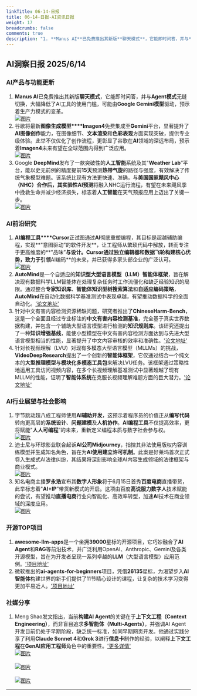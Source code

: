 ```yaml
---
linkTitle: 06-14-日报
title: 06-14-日报-AI资讯日报
weight: 17
breadcrumbs: false
comments: true
description: "1. **Manus AI**已免费推出其新版**聊天模式**，它能即时问答，并与**Agent模式**无缝切换，大幅降低了AI工具的使用门槛，可能由**Google Gemini模型**驱动，预示着生产力模式的变革。 <br/> [![图片](https://cdn.jsdmirror.com/g"
---
```


## AI洞察日报 2025/6/14

### **AI产品与功能更新**
1. **Manus AI**已免费推出其新版**聊天模式**，它能即时问答，并与**Agent模式**无缝切换，大幅降低了AI工具的使用门槛，可能由**Google Gemini模型**驱动，预示着生产力模式的变革。 <br/> [![图片](https://cdn.jsdmirror.com/gh/justlovemaki/imagehub@main/images/2025/07/news_01k024kay4ftpber24mbr3s33r.avif)](https://cdn.jsdmirror.com/gh/justlovemaki/imagehub@main/images/2025/07/news_01k024kay4ftpber24mbr3s33r.avif) <br/>
2. 谷歌将最新**图像生成模型****Imagen4**免费集成至**Gemini**平台，显著提升了**AI图像创作**能力，在图像细节、**文本渲染**和**色彩表现**方面实现突破，提供专业级体验。此举不仅优化了创作流程，更彰显了谷歌在**AI**领域的深远布局，预示着**Imagen4**未来有望在全球范围内得到广泛应用。 <br/> [![图片](https://cdn.jsdmirror.com/gh/justlovemaki/imagehub@main/images/2025/07/news_01k024kf2me2wtb9kb17t4mvt1.avif)](https://cdn.jsdmirror.com/gh/justlovemaki/imagehub@main/images/2025/07/news_01k024kf2me2wtb9kb17t4mvt1.avif) <br/>
3. Google **DeepMind**发布了一款突破性的**人工智能**系统及其"**Weather Lab**”平台，能以史无前例的精度提前**15天**预测**热带气旋**的路径与强度，有效解决了传统气象模型难题。该系统比现有方法更快速、准确，与**美国国家飓风中心（NHC）**合作后，其实验性**AI预测**将融入NHC运行流程，有望在未来飓风季中挽救生命并减少经济损失，标志着**人工智能**在天气预报应用上迈出了关键一步。 <br/> [![图片](https://cdn.jsdmirror.com/gh/justlovemaki/imagehub@main/images/2025/07/news_01k024khccemvvme0n4m47akst.avif)](https://cdn.jsdmirror.com/gh/justlovemaki/imagehub@main/images/2025/07/news_01k024khccemvvme0n4m47akst.avif) <br/>

### **AI前沿研究**
1. **AI编程工具****Cursor**正试图通过**AI**彻底重塑编程，其目标是超越辅助编程，实现**"意图驱动”的软件开发**，让工程师从繁琐代码中解放，转而专注于更高维度的**"品味”**与设计。**Cursor**通过独立编辑器和数据飞轮构建核心优势，致力于引领**AI编码**的未来，并已获得多家头部企业的广泛认可。 <br/> [![图片](https://cdn.jsdmirror.com/gh/justlovemaki/imagehub@main/images/2025/07/news_01k024kme4fzh84d63ybzc90ff.avif)](https://cdn.jsdmirror.com/gh/justlovemaki/imagehub@main/images/2025/07/news_01k024kme4fzh84d63ybzc90ff.avif) <br/>
2. **AutoMind**是一个自适应的**知识型大型语言模型（LLM）智能体框架**，旨在解决现有数据科学LLM智能体在处理复杂任务时工作流僵化和缺乏经验知识的局限。通过整合**专家知识库**、**智能体知识型树搜索算法**和**自适应编码策略**，**AutoMind**在自动化数据科学基准测试中表现卓越，有望推动数据科学的全面自动化。['论文地址'](https://arxiv.org/abs/2506.10974)
3. 针对中文有害内容检测资源稀缺问题，研究者推出了**ChineseHarm-Bench**，这是一个全面且经过专业标注的**中文有害内容检测基准**，完全基于真实世界数据构建，并包含一个辅助大型语言模型进行检测的**知识规则库**。该研究还提出了一种**知识增强基线**，能使小型模型在中文有害内容检测方面达到与先进大型语言模型相当的性能，显著提升了中文内容审核的效率和准确性。['论文地址'](https://arxiv.org/abs/2506.10960)
4. 针对长视频理解（LVU）对现有多模态大型语言模型（MLLMs）的挑战，**VideoDeepResearch**提出了一个创新的**智能体框架**，它仅通过结合一个纯文本的**大型推理模型**与**模块化多模态工具包**来解决LVU任务。该框架通过策略性地运用工具访问视频内容，在多个长视频理解基准测试中显著超越了现有MLLM的性能，证明了**智能体系统**在克服长视频理解难题方面的巨大潜力。['论文地址'](https://arxiv.org/abs/2506.10821)

### **AI行业展望与社会影响**
1. 字节跳动超八成工程师使用**AI辅助开发**，这预示着程序员的价值正从**编写代码**转向更高层的**系统设计**、**问题建模**及**人机协作**。**AI编程工具**不仅提高效率，更将赋能"**人人可编程**”的未来，重新定义编程本质与数字社会参与权。 <br/> [![图片](https://cdn.jsdmirror.com/gh/justlovemaki/imagehub@main/images/2025/07/news_01k024kr8gf5p86nygyxmcrfcm.avif)](https://cdn.jsdmirror.com/gh/justlovemaki/imagehub@main/images/2025/07/news_01k024kr8gf5p86nygyxmcrfcm.avif) <br/>
2. 迪士尼与环球影业联合起诉**AI公司Midjourney**，指控其非法使用版权内容训练模型并生成知名角色，旨在为**AI使用建立许可机制**。此案是好莱坞首次正式卷入生成式AI法律纠纷，其结果将深刻影响全球AI内容生成领域的法律框架与商业模式。 <br/> [![图片](https://cdn.jsdmirror.com/gh/justlovemaki/imagehub@main/images/2025/07/news_01k024kv0pfvtb0vp6e83gp6yt.avif)](https://cdn.jsdmirror.com/gh/justlovemaki/imagehub@main/images/2025/07/news_01k024kv0pfvtb0vp6e83gp6yt.avif) <br/>
3. 知名电商主播**罗永浩**宣布其**数字人形象**将于6月15日首秀**百度电商**直播带货，此举标志着"**AI+IP**”带货新模式的开启。这项由百度**高说服力数字人**技术赋能的尝试，有望推动**直播电商**行业向智能化、高效率转型，加速**AI**技术在商业领域的深度应用。 <br/> [![图片](https://cdn.jsdmirror.com/gh/justlovemaki/imagehub@main/images/2025/07/news_01k024kxp3f69srkqddjrbsh37.avif)](https://cdn.jsdmirror.com/gh/justlovemaki/imagehub@main/images/2025/07/news_01k024kxp3f69srkqddjrbsh37.avif) <br/>

### **开源TOP项目**
1. **awesome-llm-apps**是一个坐拥**39000**星标的开源项目，它巧妙融合了**AI Agent**和**RAG**等前沿技术，并广泛利用OpenAI、Anthropic、Gemini及各类开源模型，旨在为开发者呈现一系列卓越的**LLM**（大型语言模型）应用范例。['项目地址'](https://github.com/Shubhamsaboo/awesome-llm-apps)
2. 微软推出的**ai-agents-for-beginners**项目，凭借**26135**星标，为渴望步入**AI智能体**构建世界的新手们提供了11节精心设计的课程，让复杂的技术学习变得更加平易近人。['项目地址'](https://github.com/microsoft/ai-agents-for-beginners)

### **社媒分享**
1. Meng Shao发文指出，当前**构建AI Agent**的关键在于**上下文工程（Context Engineering）**，而非盲目追求**多智能体（Multi-Agents）**，并强调AI Agent开发目前仍处于早期阶段，缺乏统一标准，如同早期网页开发。他通过实践分享了利用**Claude Sonnet 4**和**Grok 3**进行**信息卡**制作的经验，以阐释**上下文工程**在**GenAI应用工程师**角色中的重要性。['更多详情'](https://x.com/shao__meng/status/1933528988145889311) <br/> [![图片](https://cdn.jsdmirror.com/gh/justlovemaki/imagehub@main/images/2025/07/news_01k024m0qcemm9z3wtr0parxrv.avif)](https://cdn.jsdmirror.com/gh/justlovemaki/imagehub@main/images/2025/07/news_01k024m0qcemm9z3wtr0parxrv.avif) <br/> <br/> [![图片](https://cdn.jsdmirror.com/gh/justlovemaki/imagehub@main/images/2025/07/news_01k024m5ffe25bq4db10pph700.avif)](https://cdn.jsdmirror.com/gh/justlovemaki/imagehub@main/images/2025/07/news_01k024m5ffe25bq4db10pph700.avif) <br/> <br/> [![图片](https://cdn.jsdmirror.com/gh/justlovemaki/imagehub@main/images/2025/07/news_01k024ma7zesnts6n9969wjswq.avif)](https://cdn.jsdmirror.com/gh/justlovemaki/imagehub@main/images/2025/07/news_01k024ma7zesnts6n9969wjswq.avif) <br/>

---